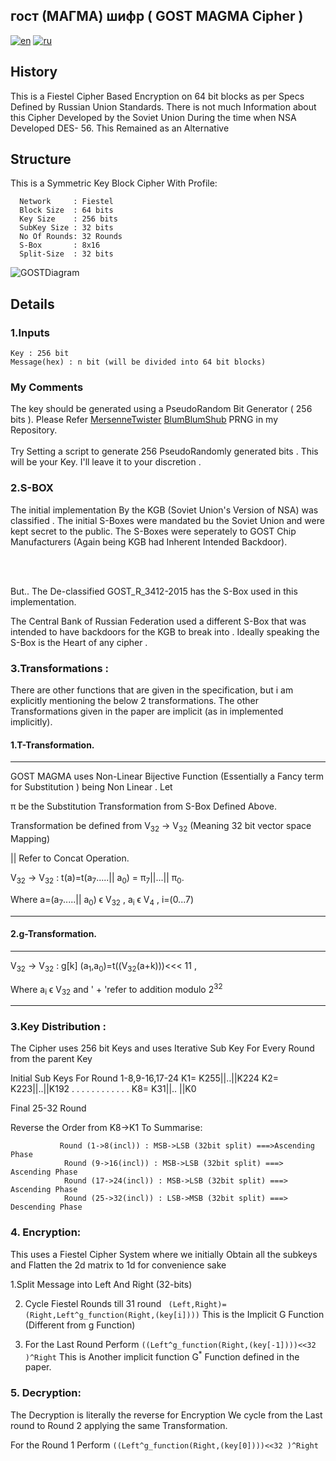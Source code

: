 ## гост (МАГМА) шифр ( GOST MAGMA Cipher )
[![en](https://img.shields.io/badge/lang-en-red.svg)](https://github.com/AjayBadrinath/Cryptography/blob/main/GOST(MAGMA)/README.md)
[![ru](https://img.shields.io/badge/lang-ru-blue.svg)](https://github.com/AjayBadrinath/Cryptography/blob/main/GOST(MAGMA)/README.ru.md)

## History 

This is a Fiestel Cipher Based Encryption on 64 bit blocks as per Specs Defined by Russian  Union  Standards.
    There is not much Information about this Cipher Developed by the Soviet Union During the time when NSA Developed DES- 56. This Remained as an Alternative 


## Structure 

This is a Symmetric Key Block Cipher With Profile:


      Network     : Fiestel 
      Block Size  : 64 bits  
      Key Size    : 256 bits
      SubKey Size : 32 bits
      No Of Rounds: 32 Rounds
      S-Box       : 8x16 
      Split-Size  : 32 bits

![GOSTDiagram](https://github.com/AjayBadrinath/Cryptography/assets/92035508/9f4b7814-ebf1-4e9c-b174-ba1fdb21694c)

## Details 

### 1.Inputs 

    Key : 256 bit 
    Message(hex) : n bit (will be divided into 64 bit blocks)


### My Comments
The key should be generated using a PseudoRandom Bit Generator ( 256 bits ). Please Refer <a href="https://github.com/AjayBadrinath/Cryptography/tree/main/PRNG/Mersenne%20Twister">MersenneTwister</a>  <a href="https://github.com/AjayBadrinath/Cryptography/tree/main/PRNG/BBS">BlumBlumShub</a> PRNG in my Repository. 
<br></br>
Try Setting a script to generate 256 PseudoRandomly generated bits . This will be your Key. I'll leave it to your discretion .

### 2.S-BOX 

  The initial implementation By the KGB (Soviet Union's Version of NSA) was classified . The initial S-Boxes were mandated bu the Soviet Union and were kept secret to the public. The S-Boxes were seperately to GOST Chip Manufacturers (Again being KGB had Inherent Intended Backdoor).

<br></br>

But.. The De-classified GOST_R_3412-2015  has the S-Box used in this implementation.

The Central Bank of Russian Federation  used a different S-Box that was intended to have backdoors for the KGB to break into .  Ideally speaking the S-Box is the Heart of any cipher .



### 3.Transformations :

There are other functions that are given in the specification, but i am explicitly mentioning the below 2 transformations. The other Transformations given in the paper are implicit (as in implemented implicitly).


#### 1.T-Transformation.
<hr>
  GOST MAGMA uses Non-Linear Bijective Function (Essentially a Fancy term for Substitution ) being Non Linear . 
  Let 
        
  &#960; be the Substitution Transformation from S-Box Defined Above.

  
  Transformation be defined from V<sub>32</sub> -> V<sub>32</sub> (Meaning 32 bit vector space Mapping)

  || Refer to Concat Operation.

 V<sub>32</sub> -> V<sub>32</sub> : t(a)=t(a<sub>7</sub>.....|| a<sub>0</sub>) =  &#960;<sub>7</sub>||...||  &#960;<sub>0</sub>.
 
 Where a=(a<sub>7</sub>.....|| a<sub>0</sub>) &#x3F5; V<sub>32</sub> , a<sub>i</sub> &#x3F5; V<sub>4</sub> , i=(0...7)


<hr>


#### 2.g-Transformation.


<hr>


V<sub>32</sub> -> V<sub>32</sub> : g[k] (a<sub>1</sub>,a<sub>0</sub>)=t((V<sub>32</sub>(a+k)))<<< 11 , 

Where a<sub>i</sub> &#x3F5; V<sub>32</sub>  and ' + 'refer to addition modulo 2<sup>32</sup>
<hr>



### 3.Key Distribution :


The Cipher uses 256 bit Keys and uses Iterative Sub Key For Every Round from the parent Key

Initial Sub Keys For Round 1-8,9-16,17-24
K1= K255||..||K224
K2= K223||..||K192
.    .    .    .
.    .    .    .
.    .    .    .
K8= K31||.. ||K0

Final 25-32 Round 

Reverse the Order from K8->K1
To Summarise:

               Round (1->8(incl)) : MSB->LSB (32bit split) ===>Ascending Phase
                Round (9->16(incl)) : MSB->LSB (32bit split) ===> Ascending Phase
                Round (17->24(incl)) : MSB->LSB (32bit split) ===> Ascending Phase
                Round (25->32(incl)) : LSB->MSB (32bit split) ===> Descending Phase

### 4. Encryption:

This uses a Fiestel Cipher System where we initially Obtain all the subkeys and Flatten the 2d matrix to 1d for convenience sake

1.Split Message into Left And Right (32-bits)

2. Cycle Fiestel Rounds till 31 round <code> (Left,Right)= (Right,Left^g_function(Right,(key[i])))</code> This is the Implicit G Function (Different from g Function)

3. For the Last Round Perform <code>((Left^g_function(Right,(key[-1])))<<32 )^Right</code> This is Another implicit function G<sup>*</sup> Function defined in the paper.

### 5. Decryption:



The Decryption is literally the reverse for Encryption We cycle from the Last round to Round 2
applying the same Transformation.


For the Round 1 Perform <code>((Left^g_function(Right,(key[0])))<<32 )^Right</code> 



